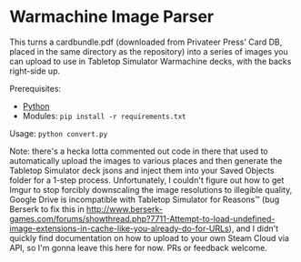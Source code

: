 # Warmachine Image Parser

This turns a cardbundle.pdf (downloaded from Privateer Press' Card DB, placed in the same directory as the repository) into a series of images you can upload to use in Tabletop Simulator Warmachine decks, with the backs right-side up. 

Prerequisites:
* [Python](https://www.python.org/downloads/)
* Modules: `pip install -r requirements.txt`

Usage:
`python convert.py`

Note: there's a hecka lotta commented out code in there that used to automatically upload the images to various places and then generate the Tabletop Simulator deck jsons and inject them into your Saved Objects folder for a 1-step process. Unfortunately, I couldn't figure out how to get Imgur to stop forcibly downscaling the image resolutions to illegible quality, Google Drive is incompatible with Tabletop Simulator for Reasons™ (bug Berserk to fix this in http://www.berserk-games.com/forums/showthread.php?7711-Attempt-to-load-undefined-image-extensions-in-cache-like-you-already-do-for-URLs), and I didn't quickly find documentation on how to upload to your own Steam Cloud via API, so I'm gonna leave this here for now. PRs or feedback welcome.